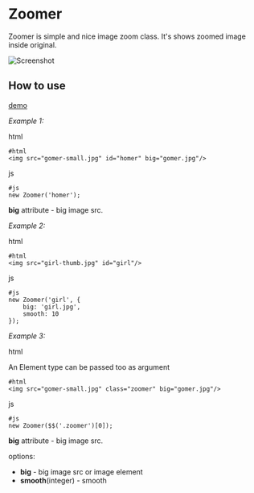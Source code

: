 Zoomer
=====
Zoomer is simple and nice image zoom class. It's shows zoomed image inside original.

![Screenshot](http://mifjs.net/assets/images/queen.jpg)

How to use
----------

[demo](http://mifjs.net/misc/zoomer/)

*Example 1:*

html

	#html
	<img src="gomer-small.jpg" id="homer" big="gomer.jpg"/>
js

	#js
	new Zoomer('homer');
	
**big** attribute - big image src.


*Example 2:*

html

	#html
	<img src="girl-thumb.jpg" id="girl"/>
	
js

	#js
	new Zoomer('girl', {
		big: 'girl.jpg',
		smooth: 10
	});

*Example 3:*

html

An Element type can be passed too as argument

	#html
	<img src="gomer-small.jpg" class="zoomer" big="gomer.jpg"/>
js

	#js
	new Zoomer($$('.zoomer')[0]);
	
**big** attribute - big image src.

options:

* **big** - big image src or image element
* **smooth**(integer) - smooth 